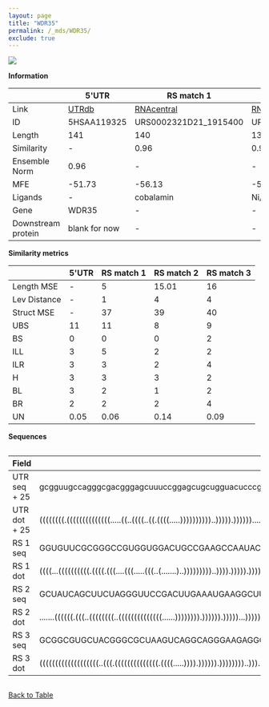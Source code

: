 ```yaml
---
layout: page
title: "WDR35"
permalink: /_mds/WDR35/
exclude: true
---
```




![](../../alns_9.28.22/aln_5HSAA119325_0.951.png?raw=true)


**Information**

| | 5'UTR       | RS match 1   | RS match 2  | RS match 3 |
| ---- | ----------- | ----------- | ----------- | ----------- |
| Link | <a href="http://utrdb.ba.itb.cnr.it/getutr/5HSAA119325/1" target="_blank" rel="noopener noreferrer">UTRdb</a>   | <a href="https://rnacentral.org/rna/URS0002321D21/1915400" target="_blank" rel="noopener noreferrer">RNAcentral</a>     |<a href="https://rnacentral.org/rna/URS0000C72C62/1497020" target="_blank" rel="noopener noreferrer">RNAcentral</a>  | <a href="https://rnacentral.org/rna/URS0000AB6189/655863" target="_blank" rel="noopener noreferrer">RNAcentral</a>   |
| ID | 5HSAA119325     | URS0002321D21_1915400     | URS0000C72C62_1497020     | URS0000AB6189_655863     |
| Length | 141     |  140    | 139   |  143    |
| Similarity | - | 0.96 | 0.95 | 0.94 |
| Ensemble Norm | 0.96 | - | - | - |
| MFE | -51.73 | -56.13 | -51.03 | -53.28 |
| Ligands | - | cobalamin | Ni/Co | TPP |
| Gene | WDR35 | - | - | - |
| Downstream protein | blank for now    |    -    | -  | - |


**Similarity metrics**

| | 5'UTR       | RS match 1   | RS match 2  | RS match 3 |
| ---- | ----------- | ----------- | ----------- | ----------- |
| Length MSE | - | 5 | 15.01 | 16 |
| Lev Distance | - | 1 | 4 | 4 |
| Struct MSE | - | 37 | 39 | 40 |
| UBS| 11 | 11 | 8 | 9 |
| BS | 0 | 0 | 0 | 2 |
| ILL | 3 | 5 | 2 | 2 |
| ILR | 3 | 3 | 2 | 4 |
| H | 3 | 3 | 3 | 2 |
| BL | 3 | 2 | 1 | 2 |
| BR | 2 | 2 | 2 | 4 |
| UN | 0.05 | 0.06 | 0.14 | 0.09 |

**Sequences**


<div style="overflow-x:auto;">

<table>
<colgroup>
<col width="30%" />
<col width="70%" />
</colgroup>
<thead>
<tr class="header">
<th>Field</th>
<th>Description</th>
</tr>
</thead>
<tbody>
<tr>
<td markdown="span">UTR seq + 25 </td>
<td markdown="span"> gcgguugccagggcgacgggagcuuuccggagcugcugguacucccgauuggagacguagaaccguuacuugucgagggccuuagcggccgccgugacccucucggggaucccacgATGTTCTTCTACCTGAGCAAGAAAA </td>
</tr>
<tr>
<td markdown="span">UTR dot + 25  </td>
<td markdown="span"> ((((((((.((((((((((((((.....((..((((..((.((((.....))))))))))..))))).))))))....))))).))))))))((((.((((...))))....)))).(((((........)))))......
</td>
</tr>


<tr>
<td markdown="span">RS 1 seq </td>
<td markdown="span"> GGUGUUCGCGGGCCGUGGUGGACUGCCGAAGCCAAUACGGCGACAGGAGAGGAAGCCGGUGCGAAUCCGGCGCGGUCCCGCCACUGUGACCGGGGAGCGGUCCCCGGGAGCCAGGAACUCUCAUCGCCGUUCUCUUCUAA
</td>
</tr>


<tr>
<td markdown="span">RS 1 dot </td>
<td markdown="span"> ((((...((((((((((.((((.(((....(((.....(((..(.......)..)))))))))..)))).))))).)))))))))((..(((((((....)))))))..))..(((((..........))))).......
</td>
</tr>


<tr>
<td markdown="span">RS 2 seq </td>
<td markdown="span"> GCUAUCAGCUUCUAGGGUUCCGACUUGAAAUGAAGGCUUCAUUGCUGGGAAUGAAGUGCUUCGUGCAAGUGUCUGGUCCGAGAGAAGCAGCUUGCUGAGUCCUCAGUAAGCUACACGGCGGGAAAAAAGCCCGGGAGGA
</td>
</tr>


<tr>
<td markdown="span">RS 2 dot </td>
<td markdown="span"> .......((((((.(((..((((((((..((((((((((((((......)))))))).)))))).)))))...))))))...))))))((((((((((....))))))))))......((((.......))))......
</td>
</tr>


<tr>
<td markdown="span">RS 3 seq </td>
<td markdown="span"> GCGGCGUGCUACGGGCGCUAAGUCAGGCAGGGAAGAGGGCGAGACGUUCUCUCACUCUCUCUCCCUGUCGAGACGAAGCUGAGAUUGUACCGUGAUUACUCGAUCAAGUUAAUGCUUGCGUGGGAAAGUGCUGCCGCUCUUCC
</td>
</tr>


<tr>
<td markdown="span">RS 3 dot </td>
<td markdown="span"> (((((((((((((((((((..(((.((((((((((((((.((((.....)))).)))))).))))))))..)))..))).......)).)))))....((((..(((((....)))))..))))...)))).)))))......
</td>
</tr>

</tbody>
</table>


</div>


[Back to Table](../../display)
